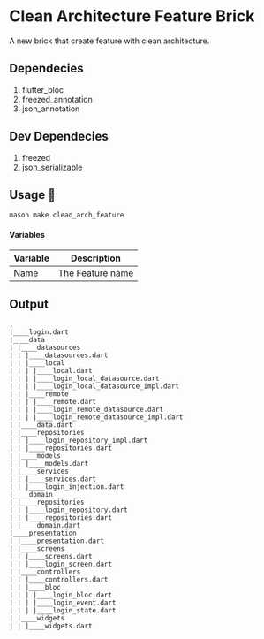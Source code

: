 # Clean Architecture Feature Brick

A new brick that create feature with clean architecture.

## Dependecies
1. flutter_bloc
2. freezed_annotation
3. json_annotation

## Dev Dependecies
1. freezed
2. json_serializable

## Usage 🚀
```
mason make clean_arch_feature
```

#### Variables
| Variable      | Description | 
| :---        |    :----:   |   
| Name      | The Feature name |

## Output
```
.
|____login.dart
|____data
| |____datasources
| | |____datasources.dart
| | |____local
| | | |____local.dart
| | | |____login_local_datasource.dart
| | | |____login_local_datasource_impl.dart
| | |____remote
| | | |____remote.dart
| | | |____login_remote_datasource.dart
| | | |____login_remote_datasource_impl.dart
| |____data.dart
| |____repositories
| | |____login_repository_impl.dart
| | |____repositories.dart
| |____models
| | |____models.dart
| |____services
| | |____services.dart
| | |____login_injection.dart
|____domain
| |____repositories
| | |____login_repository.dart
| | |____repositories.dart
| |____domain.dart
|____presentation
| |____presentation.dart
| |____screens
| | |____screens.dart
| | |____login_screen.dart
| |____controllers
| | |____controllers.dart
| | |____bloc
| | | |____login_bloc.dart
| | | |____login_event.dart
| | | |____login_state.dart
| |____widgets
| | |____widgets.dart
```